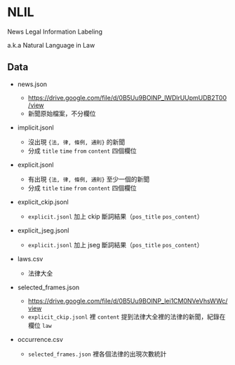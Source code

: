 # NLIL
News Legal Information Labeling

a.k.a Natural Language in Law

## Data

- news.json
	- https://drive.google.com/file/d/0B5Uu9BOINP_lWDlrUUpmUDB2T00/view
	- 新聞原始檔案，不分欄位
	
- implicit.jsonl
	- 沒出現 `{法, 律, 條例, 通則}` 的新聞
	- 分成 `title` `time` `from` `content` 四個欄位

- explicit.jsonl
	- 有出現 `{法, 律, 條例, 通則}` 至少一個的新聞
	- 分成 `title` `time` `from` `content` 四個欄位
	
- explicit_ckip.jsonl
	- `explicit.jsonl` 加上 ckip 斷詞結果（`pos_title` `pos_content`）

- explicit_jseg.jsonl
	- `explicit.jsonl` 加上 jseg 斷詞結果（`pos_title` `pos_content`）
	
- laws.csv
	- 法律大全

- selected_frames.json
	- https://drive.google.com/file/d/0B5Uu9BOINP_lei1CM0NVeVhsWWc/view
	- `explicit_ckip.jsonl` 裡 `content` 提到法律大全裡的法律的新聞，紀錄在欄位 `law`
	
- occurrence.csv
	- `selected_frames.json` 裡各個法律的出現次數統計

